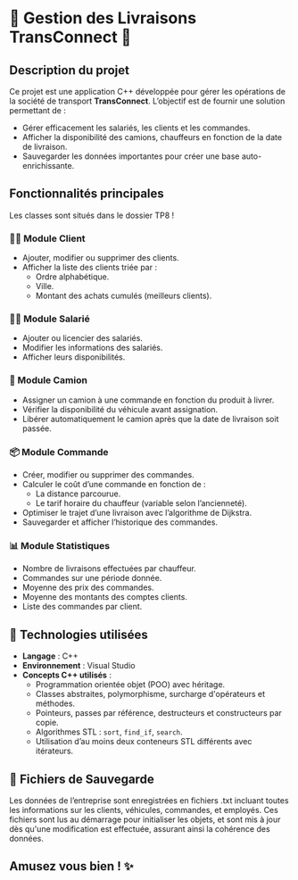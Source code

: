# 🚚 Gestion des Livraisons TransConnect 🚚

## Description du projet
Ce projet est une application C++ développée pour gérer les opérations de la société de transport **TransConnect**. L’objectif est de fournir une solution permettant de :
- Gérer efficacement les salariés, les clients et les commandes. 
- Afficher la disponibilité des camions, chauffeurs en fonction de la date de livraison.
- Sauvegarder les données importantes pour créer une base auto-enrichissante.

## Fonctionnalités principales
Les classes sont situés dans le dossier TP8 !

### 🧑‍💻 Module Client
- Ajouter, modifier ou supprimer des clients.
- Afficher la liste des clients triée par :
  - Ordre alphabétique.
  - Ville.
  - Montant des achats cumulés (meilleurs clients).

### 🧑‍🔧 Module Salarié
- Ajouter ou licencier des salariés.
- Modifier les informations des salariés.
- Afficher leurs disponibilités.

### 🚛 Module Camion
- Assigner un camion à une commande en fonction du produit à livrer.
- Vérifier la disponibilité du véhicule avant assignation.
- Libérer automatiquement le camion après que la date de livraison soit passée. 

### 📦 Module Commande 
- Créer, modifier ou supprimer des commandes.
- Calculer le coût d’une commande en fonction de :
  - La distance parcourue.
  - Le tarif horaire du chauffeur (variable selon l’ancienneté).
- Optimiser le trajet d’une livraison avec l’algorithme de Dijkstra.
- Sauvegarder et afficher l’historique des commandes.

### 📊 Module Statistiques
- Nombre de livraisons effectuées par chauffeur.
- Commandes sur une période donnée.
- Moyenne des prix des commandes.
- Moyenne des montants des comptes clients.
- Liste des commandes par client.

## 🤖 Technologies utilisées
- **Langage** : C++
- **Environnement** : Visual Studio
- **Concepts C++ utilisés** :
  - Programmation orientée objet (POO) avec héritage.
  - Classes abstraites, polymorphisme, surcharge d'opérateurs et méthodes.
  - Pointeurs, passes par référence, destructeurs et constructeurs par copie.
  - Algorithmes STL : `sort`, `find_if`, `search`.
  - Utilisation d’au moins deux conteneurs STL différents avec itérateurs.

## 💾 Fichiers de Sauvegarde
Les données de l’entreprise sont enregistrées en fichiers .txt incluant toutes les informations sur les clients, véhicules, commandes, et employés. Ces fichiers sont lus au démarrage pour initialiser les objets, et sont mis à jour dès qu'une modification est effectuée, assurant ainsi la cohérence des données.

## Amusez vous bien ! ✨
